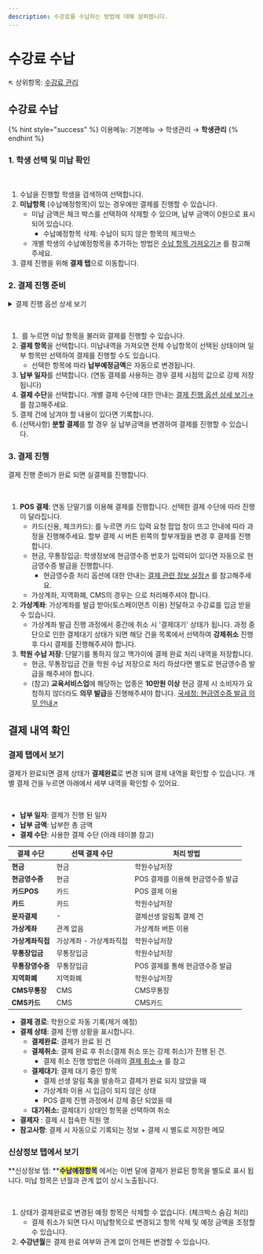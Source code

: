 ```yaml
---
description: 수강료를 수납하는 방법에 대해 살펴봅니다.
---
```


# 수강료 수납

↖ 상위항목: [수강료 관리](./)

## 수강료 수납

{% hint style="success" %}
이용메뉴: 기본메뉴 → 학생관리 → **학생관리**
{% endhint %}

### 1. 학생 선택 및 미납 확인

<figure><img src="../../.gitbook/assets/학생 선택 및 미납 확인.png" alt=""><figcaption></figcaption></figure>

1. 수납을 진행할 학생을 검색하여 선택합니다.
2. **미납항목** (수납예정항목)이 있는 경우에만 결제를 진행할 수 있습니다.
   * 미납 금액은 체크 박스를 선택하여 삭제할 수 있으며, 납부 금액이 0원으로 표시되어 있습니다.
     * 수납예정항목 삭제: 수납이 되지 않은 항목의 체크박스
   * 개별 학생의 수납예정항목을 추가하는 방법은 [수납 항목 가져오기↗](../../get-started/student/undefined.md) 를 참고해주세요.&#x20;
3. 결제 진행을 위해 **결제 탭**으로 이동합니다.

### 2. 결제 진행 준비

<details>

<summary>결제 진행 옵션 상세 보기 </summary>

* **납부일자**: 납부일자를 선택할 수 있습니다.&#x20;
  * 단말기 연동 결제 진행 시 납부일자를 변경하여 결제를 진행해도 오늘 날짜로 강제 저장됩니다.
* **결제수단**: 결제 수단을 선택할 수 있습니다.
  * 카드: 신용/체크 카드
  * 현금: 현금 결제 건
  * 가상계좌: 학원에서 별도로 사용하는 가상계좌 이용 시
  * 무통장입금: 계좌 이체로 받은 건
  * 지역화폐: 카드를 이용하지 않는 지역화폐 결제 시 선택 (예) 서울페이
  * CMS: CMS 시스템을 이용한 결제 진행 시 선택
* ~~결제경로: 사용하지 않음~~
* **참고사항**: 결제 진행 시 개별 결제 건의 참고 사항을 입력할 수 있습니다.
* **납부예정금액**: 결제 건에서 납부 해야할 총 금액
* **실 납부금액**: (결제 진행 과정에서 사용) 분할 납부를 위해 금액을 조정할 수 있습니다.
* **승인번호**: 연동 결제를 진행 경우 결제 승인번호가 저장됩니다.

</details>

<figure><img src="../../.gitbook/assets/결제진행_1.png" alt=""><figcaption></figcaption></figure>

1. <img src="../../.gitbook/assets/btn_미납내역가져오기 (1).png" alt="" data-size="line"> 를 누르면 미납 항목을 불러와 결제를 진행할 수 있습니다.
2. **결제 항목**을 선택합니다. 미납내역을 가져오면 전체 수납항목이 선택된 상태이며 일부 항목만 선택하여 결제를 진행할 수도 있습니다.
   * 선택한 항목에 따라 **납부예정금액**은 자동으로 변경됩니다.
3. **납부 일자**를 선택합니다. (연동 결제를 사용하는 경우 결제 시점의 값으로 강제 저장됩니다)
4. **결제 수단**을 선택합니다. 개별 결제 수단에 대한 안내는 [결제 진행 옵션 상세 보기→](charging.md#undefined-3) 를 참고해주세요.
5. 결제 건에 남겨야 할 내용이 있다면 기록합니다.
6. (선택사항) **분할 결제**를 할 경우 실 납부금액을 변경하여 결제를 진행할 수 있습니다.

### 3. 결제 진행

결제 진행 준비가 완료 되면 실결제를 진행합니다.

<figure><img src="../../.gitbook/assets/결제진행_2.png" alt=""><figcaption></figcaption></figure>

1. **POS 결제**: 연동 단말기를 이용해 결제를 진행합니다. 선택한 결제 수단에 따라 진행이 달라집니다.
   * 카드(신용, 체크카드): <img src="../../.gitbook/assets/btn_POS결제.png" alt="" data-size="line">를 누르면 카드 입력 요청 팝업 창이 뜨고 안내에 따라 과정을 진행해주세요. 할부 결제 시 버튼 왼쪽의 할부개월을 변경 후 결제를 진행합니다.
   * 현금, 무통장입금: 학생정보에 현금영수증 번호가 입력되어 있다면 자동으로 현금영수증 발급을 진행합니다.&#x20;
     * 현금영수증 처리 옵션에 대한 안내는 [결제 관련 정보 설정↗](../info.md#2.) 를 참고해주세요.&#x20;
   * 가상계좌, 지역화폐, CMS의 경우는 <img src="../../.gitbook/assets/btn_학원수납저장.png" alt="" data-size="line">으로 처리해주셔야 합니다.
2. **가상계좌**: 가상계좌를 발급 받아(토스페이먼츠 이용) 전달하고 수강료를 입금 받을 수 있습니다.
   * 가상계좌 발급 진행 과정에서 중간에 취소 시 '결제대기' 상태가 됩니다. 과정 중단으로 인한 결제대기 상태가 되면 해당 건을 목록에서 선택하여 **강제취소** 진행 후 다시 결제를 진행해주셔야 합니다.
3. **학원 수납 저장**: 단말기를 통하지 않고 맥가이에 결제 완료 처리 내역을 저장합니다.
   * 현금, 무통장입금 건을 학원 수납 저장으로 처리 하셨다면 별도로 현금영수증 발급을 해주셔야 합니다.
   * (참고) **교육서비스업**에 해당하는 업종은 **10만원 이상** 현금 결제 시 소비자가 요청하지 않더라도 **의무 발급**을 진행해주셔야 합니다. [국세청: 현금영수증 발급 의무 안내↗](https://www.nts.go.kr/nts/cm/cntnts/cntntsView.do?mi=2471\&cntntsId=7796)

## 결제 내역 확인

### 결제 탭에서 보기

결제가 완료되면 결제 상태가 **결제완료**로 변경 되며 결제 내역을 확인할 수 있습니다. 개별 결제 건을 누르면 아래에서 세부 내역을 확인할 수 있어요.&#x20;

<figure><img src="../../.gitbook/assets/결제완료.png" alt=""><figcaption></figcaption></figure>

* **납부 일자**: 결제가 진행 된 일자
* **납부 금액**: 납부한 총 금액
* **결제 수단**: 사용한 결제 수단 (아래 테이블 참고)

| 결제 수단      | 선택 결제 수단      | 처리 방법                |
| ---------- | ------------- | -------------------- |
| **현금**     | 현금            | 학원수납저장               |
| **현금영수증**  | 현금            | POS 결제를 이용해 현금영수증 발급 |
| **카드POS**  | 카드            | POS 결제 이용            |
| **카드**     | 카드            | 학원수납저장               |
| **문자결제**   | -             | 결제선생 알림톡 결제 건        |
| **가상계좌**   | 관계 없음         | 가상계좌 버튼 이용           |
| **가상계좌직접** | 가상계좌 - 가상계좌직접 | 학원수납저장               |
| **무통장입금**  | 무통장입금         | 학원수납저장               |
| **무통장영수증** | 무통장입금         | POS 결제를 통해 현금영수증 발급  |
| **지역화폐**   | 지역화폐          | 학원수납저장               |
| **CMS무통장** | CMS           | CMS무통장               |
| **CMS카드**  | CMS           | CMS카드                |

* **결제 경로**: 학원으로 자동 기록(제거 예정)
* **결제 상태**: 결제 진행 상황을 표시합니다.
  * **결제완료**: 결제가 완료 된 건
  * **결제취소**: 결제 완료 후 취소(결제 취소 또는 강제 취소)가 진행 된 건.&#x20;
    * 결제 취소 진행 방법은 아래의 [결제 취소→](charging.md#undefined-6) 를 참고
  * **결제대기**: 결제 대기 중인 항목
    * 결제 선생 알림 톡을 발송하고 결제가 완료 되지 않았을 때
    * 가상계좌 이용 시 입금이 되지 않은 상태
    * POS 결제 진행 과정에서 강제 중단 되었을 때
  * **대기취소:** 결제대기 상태인 항목을 선택하여 취소
* **결제자** : 결제 시 접속한 직원 명
* **참고사항**: 결제 시 자동으로 기록되는 정보 + 결제 시 별도로 저장한 메모

### 신상정보 탭에서 보기

**신상정보 탭: **<mark style="color:blue;">**수납예정항목**</mark> 에서는 이번 달에 결제가 완료된 항목을 별도로 표시 됩니다. 미납 항목은 년월과 관계 없이 상시 노출됩니다.

<figure><img src="../../.gitbook/assets/신상정보_결제완료.png" alt=""><figcaption></figcaption></figure>

1. 상태가 결제완료로 변경된 예정 항목은 삭제할 수 없습니다. (체크박스 숨김 처리)
   * 결제 취소가 되면 다시 미납항목으로 변경되고 항목 삭제 및 예정 금액을 조정할 수 있습니다.
2. **수강년월**은 결제 완료 여부와 관계 없이 언제든 변경할 수 있습니다.
